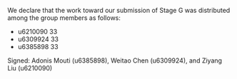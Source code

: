 We declare that the work toward our submission of Stage G was distributed among the group members as follows:

* u6210090 33
* u6309924 33
* u6385898 33

Signed: Adonis Mouti (u6385898), Weitao Chen (u6309924), and Ziyang Liu (u6210090)

